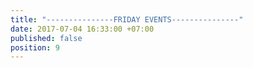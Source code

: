 ```yaml
---
title: "---------------FRIDAY EVENTS---------------"
date: 2017-07-04 16:33:00 +07:00
published: false
position: 9
---
```


